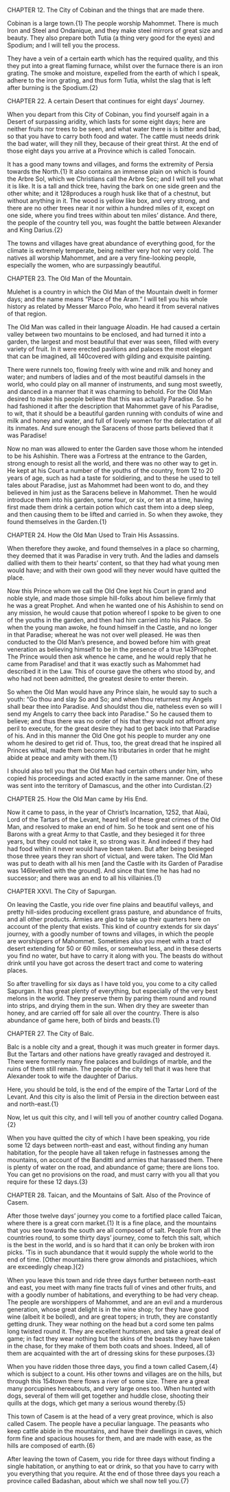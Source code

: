 


CHAPTER 12. The City of Cobinan and the things that are made there.

Cobinan is a large town.{1} The people worship Mahommet. There is much Iron and Steel and Ondanique, and they make steel mirrors of great size and beauty. They also prepare both Tutia (a thing very good for the eyes) and Spodium; and I will tell you the process.

They have a vein of a certain earth which has the required quality, and this they put into a great flaming furnace, whilst over the furnace there is an iron grating. The smoke and moisture, expelled from the earth of which I speak, adhere to the iron grating, and thus form Tutia, whilst the slag that is left after burning is the Spodium.{2}



CHAPTER 22. A certain Desert that continues for eight days’ Journey.

When you depart from this City of Cobinan, you find yourself again in a Desert of surpassing aridity, which lasts for some eight days; here are neither fruits nor trees to be seen, and what water there is is bitter and bad, so that you have to carry both food and water. The cattle must needs drink the bad water, will they nill they, because of their great thirst. At the end of those eight days you arrive at a Province which is called Tonocain. 

It has a good many towns and villages, and forms the extremity of Persia towards the North.{1} It also contains an immense plain on which is found the Arbre Sol, which we Christians call the Arbre Sec; and I will tell you what it is like. It is a tall and thick tree, having the bark on one side green and the other white; and it 128produces a rough husk like that of a chestnut, but without anything in it. The wood is yellow like box, and very strong, and there are no other trees near it nor within a hundred miles of it, except on one side, where you find trees within about ten miles’ distance. And there, the people of the country tell you, was fought the battle between Alexander and King Darius.{2}

The towns and villages have great abundance of everything good, for the climate is extremely temperate, being neither very hot nor very cold. The natives all worship Mahommet, and are a very fine-looking people, especially the women, who are surpassingly beautiful.



CHAPTER 23. The Old Man of the Mountain.

Mulehet is a country in which the Old Man of the Mountain dwelt in former days; and the name means “Place of the Aram.” I will tell you his whole history as related by Messer Marco Polo, who heard it from several natives of that region.

The Old Man was called in their language Aloadin. He had caused a certain valley between two mountains to be enclosed, and had turned it into a garden, the largest and most beautiful that ever was seen, filled with every variety of fruit. In it were erected pavilions and palaces the most elegant that can be imagined, all 140covered with gilding and exquisite painting.

There were runnels too, flowing freely with wine and milk and honey and water; and numbers of ladies and of the most beautiful damsels in the world, who could play on all manner of instruments, and sung most sweetly, and danced in a manner that it was charming to behold. For the Old Man desired to make his people believe that this was actually Paradise. So he had fashioned it after the description that Mahommet gave of his Paradise, to wit, that it should be a beautiful garden running with conduits of wine and milk and honey and water, and full of lovely women for the delectation of all its inmates. And sure enough the Saracens of those parts believed that it was Paradise!

Now no man was allowed to enter the Garden save those whom he intended to be his Ashishin. There was a Fortress at the entrance to the Garden, strong enough to resist all the world, and there was no other way to get in. He kept at his Court a number of the youths of the country, from 12 to 20 years of age, such as had a taste for soldiering, and to these he used to tell tales about Paradise, just as Mahommet had been wont to do, and they believed in him just as the Saracens believe in Mahommet. Then he would introduce them into his garden, some four, or six, or ten at a time, having first made them drink a certain potion which cast them into a deep sleep, and then causing them to be lifted and carried in. So when they awoke, they found themselves in the Garden.{1}



CHAPTER 24. How the Old Man Used to Train His Assassins.

When therefore they awoke, and found themselves in a place so charming, they deemed that it was Paradise in very truth. And the ladies and damsels dallied with them to their hearts’ content, so that they had what young men would have; and with their own good will they never would have quitted the place.

Now this Prince whom we call the Old One kept his Court in grand and noble style, and made those simple hill-folks about him believe firmly that he was a great Prophet. And when he wanted one of his Ashishin to send on any mission, he would cause that potion whereof I spoke to be given to one of the youths in the garden, and then had him carried into his Palace. So when the young man awoke, he found himself in the Castle, and no longer in that Paradise; whereat he was not over well pleased. He was then conducted to the Old Man’s presence, and bowed before him with great veneration as believing himself to be in the presence of a true 143Prophet. The Prince would then ask whence he came, and he would reply that he came from Paradise! and that it was exactly such as Mahommet had described it in the Law. This of course gave the others who stood by, and who had not been admitted, the greatest desire to enter therein.

So when the Old Man would have any Prince slain, he would say to such a youth: “Go thou and slay So and So; and when thou returnest my Angels shall bear thee into Paradise. And shouldst thou die, natheless even so will I send my Angels to carry thee back into Paradise.” So he caused them to believe; and thus there was no order of his that they would not affront any peril to execute, for the great desire they had to get back into that Paradise of his. And in this manner the Old One got his people to murder any one whom he desired to get rid of. Thus, too, the great dread that he inspired all Princes withal, made them become his tributaries in order that he might abide at peace and amity with them.{1}

I should also tell you that the Old Man had certain others under him, who copied his proceedings and acted exactly in the same manner. One of these was sent into the territory of Damascus, and the other into Curdistan.{2}



CHAPTER 25. How the Old Man came by His End.

Now it came to pass, in the year of Christ’s Incarnation, 1252, that Alaü, Lord of the Tartars of the Levant, heard tell of these great crimes of the Old Man, and resolved to make an end of him. So he took and sent one of his Barons with a great Army to that Castle, and they besieged it for three years, but they could not take it, so strong was it. And indeed if they had had food within it never would have been taken. But after being besieged those three years they ran short of victual, and were taken. The Old Man was put to death with all his men [and the Castle with its Garden of Paradise was 146levelled with the ground]. And since that time he has had no successor; and there was an end to all his villainies.{1}



CHAPTER XXVI. The City of Sapurgan.

On leaving the Castle, you ride over fine plains and beautiful valleys, and pretty hill-sides producing excellent grass pasture, and abundance of fruits, and all other products. Armies are glad to take up their quarters here on account of the plenty that exists. This kind of country extends for six days’ journey, with a goodly number of towns and villages, in which the people are worshippers of Mahommet. Sometimes also you meet with a tract of desert extending for 50 or 60 miles, or somewhat less, and in these deserts you find no water, but have to carry it along with you. The beasts do without drink until you have got across the desert tract and come to watering places.

So after travelling for six days as I have told you, you come to a city called Sapurgan. It has great plenty of everything, but especially of the very best melons in the world. They preserve them by paring them round and round into strips, and drying them in the sun. When dry they are sweeter than honey, and are carried off for sale all over the country. There is also abundance of game here, both of birds and beasts.{1}



CHAPTER 27. The City of Balc.

Balc is a noble city and a great, though it was much greater in former days. But the Tartars and other nations have greatly ravaged and destroyed it. There were formerly many fine palaces and buildings of marble, and the ruins of them still remain. The people of the city tell that it was here that Alexander took to wife the daughter of Darius.

Here, you should be told, is the end of the empire of the Tartar Lord of the Levant. And this city is also the limit of Persia in the direction between east and north-east.{1}

Now, let us quit this city, and I will tell you of another country called Dogana.{2}

When you have quitted the city of which I have been speaking, you ride some 12 days between north-east and east, without finding any human habitation, for the people have all taken refuge in fastnesses among the mountains, on account of the Banditti and armies that harassed them. There is plenty of water on the road, and abundance of game; there are lions too. You can get no provisions on the road, and must carry with you all that you require for these 12 days.{3}



CHAPTER 28. Taican, and the Mountains of Salt. Also of the Province of Casem.

After those twelve days’ journey you come to a fortified place called Taican, where there is a great corn market.{1} It is a fine place, and the mountains that you see towards the south are all composed of salt. People from all the countries round, to some thirty days’ journey, come to fetch this salt, which is the best in the world, and is so hard that it can only be broken with iron picks. ’Tis in such abundance that it would supply the whole world to the end of time. [Other mountains there grow almonds and pistachioes, which are exceedingly cheap.]{2}

When you leave this town and ride three days further between north-east and east, you meet with many fine tracts full of vines and other fruits, and with a goodly number of habitations, and everything to be had very cheap. The people are worshippers of Mahommet, and are an evil and a murderous generation, whose great delight is in the wine shop; for they have good wine (albeit it be boiled), and are great topers; in truth, they are constantly getting drunk. They wear nothing on the head but a cord some ten palms long twisted round it. They are excellent huntsmen, and take a great deal of game; in fact they wear nothing but the skins of the beasts they have taken in the chase, for they make of them both coats and shoes. Indeed, all of them are acquainted with the art of dressing skins for these purposes.{3}

When you have ridden those three days, you find a town called Casem,{4} which is subject to a count. His other towns and villages are on the hills, but through this 154town there flows a river of some size. There are a great many porcupines hereabouts, and very large ones too. When hunted with dogs, several of them will get together and huddle close, shooting their quills at the dogs, which get many a serious wound thereby.{5}

This town of Casem is at the head of a very great province, which is also called Casem. The people have a peculiar language. The peasants who keep cattle abide in the mountains, and have their dwellings in caves, which form fine and spacious houses for them, and are made with ease, as the hills are composed of earth.{6}

After leaving the town of Casem, you ride for three days without finding a single habitation, or anything to eat or drink, so that you have to carry with you everything that you require. At the end of those three days you reach a province called Badashan, about which we shall now tell you.{7}



